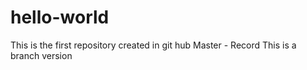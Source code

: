 # hello-world
This is the first repository created in git hub
Master - Record
This is a branch version


